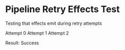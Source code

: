 # Pipeline Retry Effects Test

Testing that effects emit during retry attempts

Attempt 0
Attempt 1
Attempt 2

Result: Success
